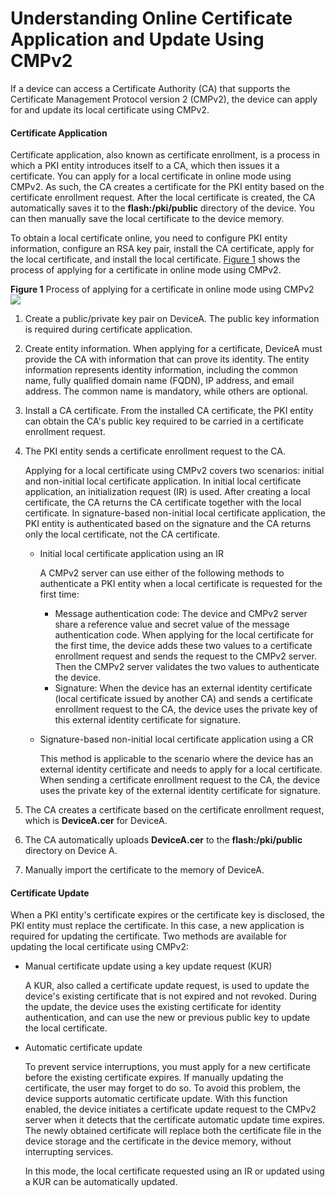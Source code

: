 Understanding Online Certificate Application and Update Using CMPv2
===================================================================

If a device can access a Certificate Authority (CA) that supports the Certificate Management Protocol version 2 (CMPv2), the device can apply for and update its local certificate using CMPv2.

#### Certificate Application

Certificate application, also known as certificate enrollment, is a process in which a PKI entity introduces itself to a CA, which then issues it a certificate. You can apply for a local certificate in online mode using CMPv2. As such, the CA creates a certificate for the PKI entity based on the certificate enrollment request. After the local certificate is created, the CA automatically saves it to the **flash:/pki/public** directory of the device. You can then manually save the local certificate to the device memory.

To obtain a local certificate online, you need to configure PKI entity information, configure an RSA key pair, install the CA certificate, apply for the local certificate, and install the local certificate. [Figure 1](#EN-US_CONCEPT_0000001513046026__fig_dc_fd_pki_000901) shows the process of applying for a certificate in online mode using CMPv2.

**Figure 1** Process of applying for a certificate in online mode using CMPv2  
![](figure/en-us_image_0000001564126153.png)

1. Create a public/private key pair on DeviceA. The public key information is required during certificate application.
2. Create entity information. When applying for a certificate, DeviceA must provide the CA with information that can prove its identity. The entity information represents identity information, including the common name, fully qualified domain name (FQDN), IP address, and email address. The common name is mandatory, while others are optional.
3. Install a CA certificate. From the installed CA certificate, the PKI entity can obtain the CA's public key required to be carried in a certificate enrollment request.
4. The PKI entity sends a certificate enrollment request to the CA.
   
   Applying for a local certificate using CMPv2 covers two scenarios: initial and non-initial local certificate application. In initial local certificate application, an initialization request (IR) is used. After creating a local certificate, the CA returns the CA certificate together with the local certificate. In signature-based non-initial local certificate application, the PKI entity is authenticated based on the signature and the CA returns only the local certificate, not the CA certificate.
   
   * Initial local certificate application using an IR
     
     A CMPv2 server can use either of the following methods to authenticate a PKI entity when a local certificate is requested for the first time:
     
     + Message authentication code: The device and CMPv2 server share a reference value and secret value of the message authentication code. When applying for the local certificate for the first time, the device adds these two values to a certificate enrollment request and sends the request to the CMPv2 server. Then the CMPv2 server validates the two values to authenticate the device.
     + Signature: When the device has an external identity certificate (local certificate issued by another CA) and sends a certificate enrollment request to the CA, the device uses the private key of this external identity certificate for signature.
   * Signature-based non-initial local certificate application using a CR
     
     This method is applicable to the scenario where the device has an external identity certificate and needs to apply for a local certificate. When sending a certificate enrollment request to the CA, the device uses the private key of the external identity certificate for signature.
5. The CA creates a certificate based on the certificate enrollment request, which is **DeviceA.cer** for DeviceA.
6. The CA automatically uploads **DeviceA.cer** to the **flash:/pki/public** directory on Device A.
7. Manually import the certificate to the memory of DeviceA.

#### Certificate Update

When a PKI entity's certificate expires or the certificate key is disclosed, the PKI entity must replace the certificate. In this case, a new application is required for updating the certificate. Two methods are available for updating the local certificate using CMPv2:

* Manual certificate update using a key update request (KUR)
  
  A KUR, also called a certificate update request, is used to update the device's existing certificate that is not expired and not revoked. During the update, the device uses the existing certificate for identity authentication, and can use the new or previous public key to update the local certificate.
* Automatic certificate update
  
  To prevent service interruptions, you must apply for a new certificate before the existing certificate expires. If manually updating the certificate, the user may forget to do so. To avoid this problem, the device supports automatic certificate update. With this function enabled, the device initiates a certificate update request to the CMPv2 server when it detects that the certificate automatic update time expires. The newly obtained certificate will replace both the certificate file in the device storage and the certificate in the device memory, without interrupting services.
  
  In this mode, the local certificate requested using an IR or updated using a KUR can be automatically updated.
